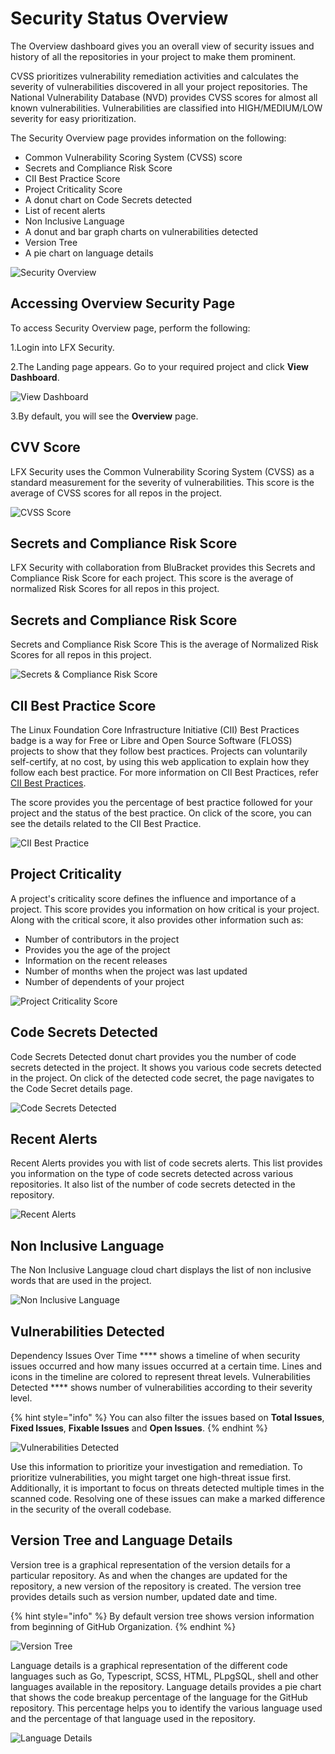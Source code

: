# Security Status Overview

The Overview dashboard gives you an overall view of security issues and history of all the repositories in your project to make them prominent.

CVSS prioritizes vulnerability remediation activities and calculates the severity of vulnerabilities discovered in all your project repositories. The National Vulnerability Database (NVD) provides CVSS scores for almost all known vulnerabilities. Vulnerabilities are classified into HIGH/MEDIUM/LOW severity for easy prioritization.

The Security Overview page provides information on the following:

* Common Vulnerability Scoring System (CVSS) score
* Secrets and Compliance Risk Score
* CII Best Practice Score
* Project Criticality Score
* A donut chart on Code Secrets detected
* List of recent alerts
* Non Inclusive Language
* A donut and bar graph charts on vulnerabilities detected
* Version Tree
* A pie chart on language details

![Security Overview](../.gitbook/assets/Overview.gif)

## Accessing Overview Security Page

To access Security Overview page, perform the following:

1.Login into LFX Security.

2.The Landing page appears. Go to your required project and click **View Dashboard**.

![View Dashboard](../.gitbook/assets/View\_Dashboard.png)

3.By default, you will see the **Overview** page.

## CVV Score

LFX Security uses the Common Vulnerability Scoring System (CVSS) as a standard measurement for the severity of vulnerabilities. This score is the average of CVSS scores for all repos in the project.

![CVSS Score](../.gitbook/assets/CVSS.png)

## Secrets and Compliance Risk Score

LFX Security with collaboration from BluBracket provides this Secrets and Compliance Risk Score for each project. This score is the average of normalized Risk Scores for all repos in this project.

## Secrets and Compliance Risk Score

Secrets and Compliance Risk Score This is the average of Normalized Risk Scores for all repos in this project.

![Secrets & Compliance Risk Score](../.gitbook/assets/Compl\_Risk.png)

## CII Best Practice Score

The Linux Foundation Core Infrastructure Initiative (CII) Best Practices badge is a way for Free or Libre and Open Source Software (FLOSS) projects to show that they follow best practices. Projects can voluntarily self-certify, at no cost, by using this web application to explain how they follow each best practice. For more information on CII Best Practices, refer [CII Best Practices](https://bestpractices.coreinfrastructure.org/en).

The score provides you the percentage of best practice followed for your project and the status of the best practice. On click of the score, you can see the details related to the CII Best Practice.

![CII Best Practice](../.gitbook/assets/CII.gif)

## Project Criticality

A project's criticality score defines the influence and importance of a project. This score provides you information on how critical is your project. Along with the critical score, it also provides other information such as:

* Number of contributors in the project
* Provides you the age of the project
* Information on the recent releases
* Number of months when the project was last updated
* Number of dependents of your project

![Project Criticality Score](../.gitbook/assets/PC.png)

## Code Secrets Detected

Code Secrets Detected donut chart provides you the number of code secrets detected in the project. It shows you various code secrets detected in the project. On click of the detected code secret, the page navigates to the Code Secret details page.

![Code Secrets  Detected](<../.gitbook/assets/Code Secret (1) (2).gif>)

## Recent Alerts

Recent Alerts provides you with list of code secrets alerts. This list provides you information on the type of code secrets detected across various repositories. It also list of the number of code secrets detected in the repository.

![Recent Alerts](../.gitbook/assets/Alerts.png)

## Non Inclusive Language

The Non Inclusive Language cloud chart displays the list of non inclusive words that are used in the project.

![Non Inclusive Language](<../.gitbook/assets/NIL (1).png>)

## Vulnerabilities Detected

Dependency Issues Over Time \*\*\*\* shows a timeline of when security issues occurred and how many issues occurred at a certain time. Lines and icons in the timeline are colored to represent threat levels. Vulnerabilities Detected \*\*\*\* shows number of vulnerabilities according to their severity level.

{% hint style="info" %}
You can also filter the issues based on **Total Issues**, **Fixed Issues**, **Fixable Issues** and **Open Issues**.
{% endhint %}

![Vulnerabilities Detected](../.gitbook/assets/VD.gif)

Use this information to prioritize your investigation and remediation. To prioritize vulnerabilities, you might target one high-threat issue first. Additionally, it is important to focus on threats detected multiple times in the scanned code. Resolving one of these issues can make a marked difference in the security of the overall codebase.

## Version Tree and Language Details

Version tree is a graphical representation of the version details for a particular repository. As and when the changes are updated for the repository, a new version of the repository is created. The version tree provides details such as version number, updated date and time.

{% hint style="info" %}
By default version tree shows version information from beginning of GitHub Organization.
{% endhint %}

![Version Tree](<../.gitbook/assets/Version \_Tree.png>)

Language details is a graphical representation of the different code languages such as Go, Typescript, SCSS, HTML, PLpgSQL, shell and other languages available in the repository. Language details provides a pie chart that shows the code breakup percentage of the language for the GitHub repository. This percentage helps you to identify the various language used and the percentage of that language used in the repository.

![Language Details](../.gitbook/assets/Languages.png)
